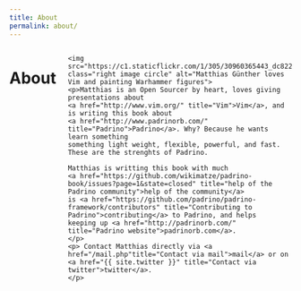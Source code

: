 ```yaml
---
title: About
permalink: about/
---
```

<div class="row">
  <div class="twelve columns">
    <h1>About</h1>

    <img src="https://c1.staticflickr.com/1/305/30960365443_dc82235ae2_q.jpg" class="right image circle" alt="Matthias Günther loves Vim and painting Warhammer figures">
    <p>Matthias is an Open Sourcer by heart, loves giving presentations about
    <a href="http://www.vim.org/" title="Vim">Vim</a>, and is writing this book about
    <a href="http://www.padrinorb.com/" title="Padrino">Padrino</a>. Why? Because he wants learn something
    something light weight, flexible, powerful, and fast.
    These are the strenghts of Padrino.

    Matthias is writting this book with much
    <a href="https://github.com/wikimatze/padrino-book/issues?page=1&state=closed" title="help of the Padrino community">help of the community</a>
    is <a href="https://github.com/padrino/padrino-framework/contributors" title="Contributing to Padrino">contributing</a> to Padrino, and helps
    keeping up <a href="http://padrinorb.com/" title="Padrino website">padrinorb.com</a>.
    </p>
    <p> Contact Matthias directly via <a href="/mail.php"title="Contact via mail">mail</a> or on
    <a href="{{ site.twitter }}" title="Contact via twitter">twitter</a>.
    </p>
  </div>
</div>

